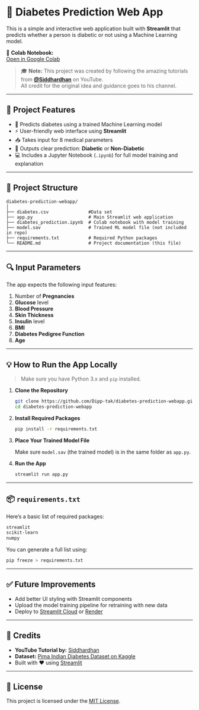
# 🧬 Diabetes Prediction Web App

This is a simple and interactive web application built with **Streamlit** that predicts whether a person is diabetic or not using a Machine Learning model.

🔗 **Colab Notebook:**  
[Open in Google Colab](https://colab.research.google.com/drive/1_gtKmqdvgUxI89To2Y-zDToKvJvvg-4X?usp=sharing)

> 🎓 **Note:** This project was created by following the amazing tutorials from **[@Siddhardhan](https://www.youtube.com/@Siddhardhan)** on YouTube.  
> All credit for the original idea and guidance goes to his channel.

---

## 📌 Project Features

- 🧠 Predicts diabetes using a trained Machine Learning model
- ⚡ User-friendly web interface using **Streamlit**
- 📥 Takes input for 8 medical parameters
- 🧾 Outputs clear prediction: **Diabetic** or **Non-Diabetic**
- 💻 Includes a Jupyter Notebook (`.ipynb`) for full model training and explanation

---

## 📂 Project Structure

```
diabetes-prediction-webapp/
│
├── diabetes.csv               #Data set
├── app.py                     # Main Streamlit web application
├── diabetes_prediction.ipynb  # Colab notebook with model training
├── model.sav                  # Trained ML model file (not included in repo)
├── requirements.txt           # Required Python packages
└── README.md                  # Project documentation (this file)
```

---

## 🔍 Input Parameters

The app expects the following input features:

1. Number of **Pregnancies**
2. **Glucose** level
3. **Blood Pressure**
4. **Skin Thickness**
5. **Insulin** level
6. **BMI**
7. **Diabetes Pedigree Function**
8. **Age**

---

## 💡 How to Run the App Locally

> Make sure you have Python 3.x and `pip` installed.

1. **Clone the Repository**
   ```bash
   git clone https://github.com/Dipp-tak/diabetes-prediction-webapp.git
   cd diabetes-prediction-webapp
   ```

2. **Install Required Packages**
   ```bash
   pip install -r requirements.txt
   ```

3. **Place Your Trained Model File**

   Make sure `model.sav` (the trained model) is in the same folder as `app.py`.

4. **Run the App**
   ```bash
   streamlit run app.py
   ```

---

## 📦 `requirements.txt`

Here’s a basic list of required packages:

```txt
streamlit
scikit-learn
numpy
```

You can generate a full list using:
```bash
pip freeze > requirements.txt
```

---

## ✅ Future Improvements

- Add better UI styling with Streamlit components
- Upload the model training pipeline for retraining with new data
- Deploy to [Streamlit Cloud](https://streamlit.io/cloud) or [Render](https://render.com)

---

## 🙏 Credits

- **YouTube Tutorial by:** [Siddhardhan](https://www.youtube.com/@Siddhardhan)
- **Dataset:** [Pima Indian Diabetes Dataset on Kaggle](https://www.kaggle.com/datasets/uciml/pima-indians-diabetes-database)
- Built with ❤️ using [Streamlit](https://streamlit.io/)

---

## 📜 License

This project is licensed under the [MIT License](LICENSE).
